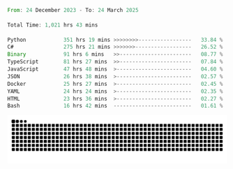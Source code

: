 <!--START_SECTION:waka-->

```rust
From: 24 December 2023 - To: 24 March 2025

Total Time: 1,021 hrs 43 mins

Python            351 hrs 19 mins >>>>>>>>-----------------   33.84 %
C#                275 hrs 21 mins >>>>>>>------------------   26.52 %
Binary            91 hrs 6 mins   >>-----------------------   08.77 %
TypeScript        81 hrs 27 mins  >>-----------------------   07.84 %
JavaScript        47 hrs 48 mins  >------------------------   04.60 %
JSON              26 hrs 38 mins  >------------------------   02.57 %
Docker            25 hrs 27 mins  >------------------------   02.45 %
YAML              24 hrs 24 mins  >------------------------   02.35 %
HTML              23 hrs 36 mins  >------------------------   02.27 %
Bash              16 hrs 42 mins  -------------------------   01.61 %
```

<!--END_SECTION:waka-->


<picture>
  <source media="(prefers-color-scheme: dark)" srcset="https://raw.githubusercontent.com/jeerawut97/jeerawut97/output/github-contribution-grid-snake.svg">
  <img alt="github contribution grid snake animation" src="https://raw.githubusercontent.com/jeerawut97/jeerawut97/output/github-contribution-grid-snake.svg">
</picture>
